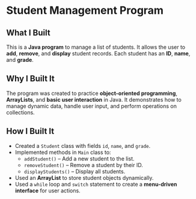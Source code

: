 # Student Management Program

## What I Built
This is a **Java program** to manage a list of students. It allows the user to **add**, **remove**, and **display** student records. Each student has an **ID**, **name**, and **grade**.

## Why I Built It
The program was created to practice **object-oriented programming**, **ArrayLists**, and **basic user interaction** in Java. It demonstrates how to manage dynamic data, handle user input, and perform operations on collections.

## How I Built It
- Created a `Student` class with fields `id`, `name`, and `grade`.  
- Implemented methods in `Main` class to:
  - `addStudent()` – Add a new student to the list.  
  - `removeStudent()` – Remove a student by their ID.  
  - `displayStudents()` – Display all students.  
- Used an **ArrayList** to store student objects dynamically.  
- Used a `while` loop and `switch` statement to create a **menu-driven interface** for user actions.
